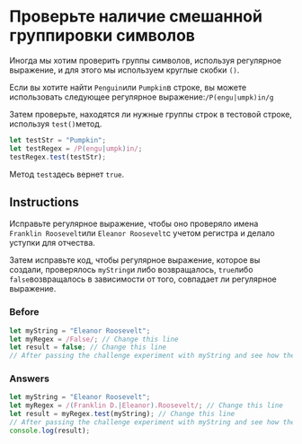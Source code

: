 # Проверьте наличие смешанной группировки символов
Иногда мы хотим проверить группы символов, используя регулярное выражение, и для этого мы используем круглые скобки `()`.

Если вы хотите найти `Penguin`или `Pumpkin`в строке, вы можете использовать следующее регулярное выражение:`/P(engu|umpk)in/g`

Затем проверьте, находятся ли нужные группы строк в тестовой строке, используя `test()`метод.
```javascript
let testStr = "Pumpkin";
let testRegex = /P(engu|umpk)in/;
testRegex.test(testStr);
```
Метод `test`здесь вернет `true`.
## Instructions
Исправьте регулярное выражение, чтобы оно проверяло имена `Franklin Roosevelt`или `Eleanor Roosevelt`с учетом регистра и делало уступки для отчества.

Затем исправьте код, чтобы регулярное выражение, которое вы создали, проверялось `myString`и либо возвращалось, `true`либо `false`возвращалось в зависимости от того, совпадает ли регулярное выражение.
### Before
```javascript
let myString = "Eleanor Roosevelt";
let myRegex = /False/; // Change this line
let result = false; // Change this line
// After passing the challenge experiment with myString and see how the grouping works
```
### Answers
```javascript
let myString = "Eleanor Roosevelt";
let myRegex = /(Franklin D.|Eleanor).Roosevelt/; // Change this line
let result = myRegex.test(myString); // Change this line
// After passing the challenge experiment with myString and see how the grouping works
console.log(result);
```
